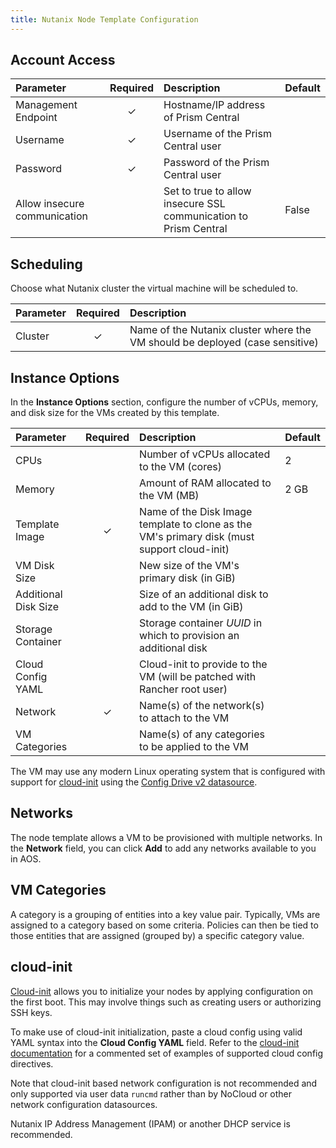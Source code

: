 ```yaml
---
title: Nutanix Node Template Configuration
---
```


## Account Access

| Parameter                    | Required | Description | Default
|:-----------------------------|:--------:|:-----------------------------------------------------------------|:-----
| Management Endpoint          |   ✓      | Hostname/IP address of Prism Central                             |
| Username                     |   ✓      | Username of the Prism Central user                               |
| Password                     |   ✓      | Password of the Prism Central user                               |
| Allow insecure communication |          | Set to true to allow insecure SSL communication to Prism Central | False

## Scheduling

Choose what Nutanix cluster the virtual machine will be scheduled to.

| Parameter | Required | Description
|:----------|:--------:|:----------------------------------------------------------------------------
| Cluster   |   ✓      | Name of the Nutanix cluster where the VM should be deployed (case sensitive)

## Instance Options

In the **Instance Options** section, configure the number of vCPUs, memory, and disk size for the VMs created by this template.

| Parameter            | Required | Description                                                                                 | Default
|:---------------------|:--------:|:--------------------------------------------------------------------------------------------|:-------
| CPUs                 |          | Number of vCPUs allocated to the VM (cores)                                                 | 2
| Memory               |          | Amount of RAM allocated to the VM (MB)                                                      | 2 GB
| Template Image       | ✓        | Name of the Disk Image template to clone as the VM's primary disk (must support cloud-init) |
| VM Disk Size         |          | New size of the VM's primary disk (in GiB)                                                  |
| Additional Disk Size |          | Size of an additional disk to add to the VM (in GiB)                                        |
| Storage Container    |          | Storage container _UUID_ in which to provision an additional disk                           |
| Cloud Config YAML    |          | Cloud-init to provide to the VM (will be patched with Rancher root user)                  |
| Network              | ✓        | Name(s) of the network(s) to attach to the VM                                               |
| VM Categories        |          | Name(s) of any categories to be applied to the VM                                           |

The VM may use any modern Linux operating system that is configured with support for [cloud-init](https://cloudinit.readthedocs.io/en/latest/) using the [Config Drive v2 datasource](https://cloudinit.readthedocs.io/en/latest/topics/datasources/configdrive.html).

## Networks

The node template allows a VM to be provisioned with multiple networks. In the **Network** field, you can click **Add** to add any networks available to you in AOS.

## VM Categories

A category is a grouping of entities into a key value pair. Typically, VMs are assigned to a category based on some criteria. Policies can then be tied to those entities that are assigned (grouped by) a specific category value.

## cloud-init

[Cloud-init](https://cloudinit.readthedocs.io/en/latest/) allows you to initialize your nodes by applying configuration on the first boot. This may involve things such as creating users or authorizing SSH keys.

To make use of cloud-init initialization, paste a cloud config using valid YAML syntax into the **Cloud Config YAML** field. Refer to the [cloud-init documentation](https://cloudinit.readthedocs.io/en/latest/topics/examples.html) for a commented set of examples of supported cloud config directives.

Note that cloud-init based network configuration is not recommended and only supported via user data `runcmd` rather than by NoCloud or other network configuration datasources.

Nutanix IP Address Management (IPAM) or another DHCP service is recommended.
